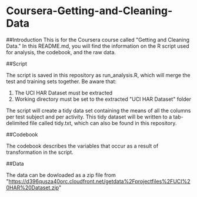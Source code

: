 # Coursera-Getting-and-Cleaning-Data

##Introduction
This is for the Coursera course called "Getting and Cleaning Data." In this README.md, you will find the information on the R script used for analysis, the codebook, and the raw data.

##Script

The script is saved in this repository as run_analysis.R, which will merge the test and training sets together. Be aware that:

1. The UCI HAR Dataset must be extracted
2. Working directory must be set to the extracted "UCI HAR Dataset" folder

The script will create a tidy data set containing the means of all the columns per test subject and per activity. This tidy dataset will be written to a tab-delimited file called tidy.txt, which can also be found in this repository.

##Codebook

The codebook describes the variables that occur as a result of transformation in the script.

##Data

The data can be dowloaded as a zip file from "https://d396qusza40orc.cloudfront.net/getdata%2Fprojectfiles%2FUCI%20HAR%20Dataset.zip"
